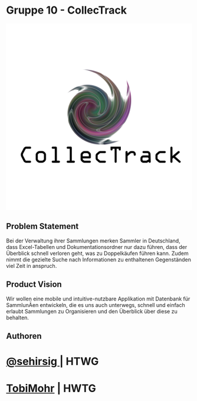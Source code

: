# Gruppe 10 - CollecTrack

![logo](https://github.com/sehirsig/collectrack/blob/main/logo_5000x5000.png "ConnecTrack Logo")

## Problem Statement

Bei der Verwaltung ihrer Sammlungen merken
Sammler in Deutschland, dass Excel-Tabellen und
Dokumentationsordner nur dazu führen, dass der
Überblick schnell verloren geht, was zu
Doppelkäufen führen kann. Zudem nimmt die
gezielte Suche nach Informationen zu enthaltenen
Gegenständen viel Zeit in anspruch.

## Product Vision

Wir wollen eine mobile und intuitive-nutzbare Applikation mit Datenbank für SammlunĀen entwickeln, die es uns auch
unterwegs, schnell und einfach erlaubt Sammlungen zu Organisieren und den Überblick über diese zu behalten.

## Authoren 
# [@sehirsig ](https://github.com/sehirsig)| HTWG
# [TobiMohr](https://github.com/TobiMohr) | HWTG
